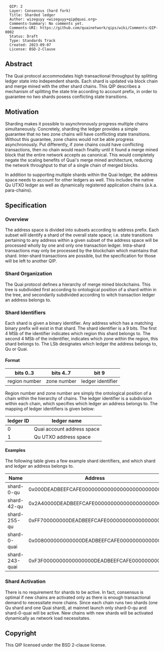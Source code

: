 ```
  QIP: 2
  Layer: Consensus (hard fork)
  Title: Sharded ledger
  Author: wizeguyy <wizeguyy+qip@quai.org>
  Comments-Summary: No comments yet.
  Comments-URI: https://github.com/quainetwork/qips/wiki/Comments:QIP-0002
  Status: Draft
  Type: Standards Track
  Created: 2023-09-07
  License: BSD-2-Clause
```

## Abstract
The Quai protocol accommodates high transactional throughput by splitting ledger state into independent shards. Each shard is updated via block chain and merge mined with the other shard chains. This QIP describes a mechanism of splitting the state trie according to account prefix, in order to guarantee no two shards posess conflicting state transitions.

## Motivation
Sharding makes it possible to asynchronously progress multiple chains simultaneously. Concretely, sharding the ledger provides a simple guarantee that no two zone chains will have conflicting state transitions. Without this guarantee, zone chains would not be able progress asynchronously. Put differently, if zone chains could have conflicting transactions, then no chain would reach finality until it found a merge mined block that the entire network accepts as canonical. This would completely negate the scaling benefits of Quai's merge mined architecture, reducing the network throughput to that of a single chain of merged blocks.

In addition to supporting multiple shards within the Quai ledger, the address space needs to account for other ledgers as well. This includes the native Qu UTXO ledger as well as dynamically registered application chains (a.k.a. para-chains).

## Specification
### Overview
The address space is divided into subsets according to address prefix. Each subset will identify a shard of the overall state space; i.e. state transitions pertaining to any address within a given subset of the address space will be processed wholly by one and only one transaction ledger. Intra-shard transactions may only be processed by the blockchain which maintains that shard. Inter-shard transactions are possible, but the specification for those will be left to another QIP.

### Shard Organization
The Quai protocol defines a hierarchy of merge mined blockchains. This tree is subdivided first according to ontological position of a shard within in the tree, and secondarily subdivided according to witch transaction ledger an address belongs to.

### Shard Identifiers
Each shard is given a binary identifier. Any address which has a matching binary prefix will exist in that shard. The shard identifier is a 9 bits. The first 4 MSb of the identifier indicates which region this shard belongs to. The second 4 MSb of the indentifier, indicates which zone within the region, this shard belongs to. The LSb designates which ledger the address belongs to, Qu or Quai.

#### Format
| bits 0..3     | bits 4..7   | bit 9             |
|---------------|-------------|-------------------|
| region number | zone number | ledger identifier |

Region number and zone number are simply the ontological position of a chain within the hierarchy of chains. The ledger identifier is a subdivision within each chain, which specifies which ledger an address belongs to. The mapping of ledger identifiers is given below:

| ledger ID | ledger name                |
|-----------|----------------------------|
| 0         | Quai account address space |
| 1         | Qu UTXO address space      |

#### Examples
The following table gives a few example shard identifiers, and which shard and ledger an address belongs to.

| Name           | Address                                    | Region    | Zone    | Ledger            |
|----------------|--------------------------------------------|-----------|---------|-------------------|
| shard-0-qu     | 0x000DEADBEEFCAFE0000000000000000000000000 | region-0  | zone-0  | Quai account      |
| shard-42-qu    | 0x2A40000DEADBEEFCAFE000000000000000000000 | region-2  | zone-10 | Quai account      |
| shard-255-qu   | 0xFF700000000DEADBEEFCAFE00000000000000000 | region-15 | zone-15 | Quai account      |
| shard-0-quai   | 0x008000000000000DEADBEEFCAFE0000000000000 | region-0  | zone-0  | Qu UTXO address   |
| shard-243-quai | 0xF3F0000000000000000DEADBEEFCAFE000000000 | region-15 | zone-3  | Qu UTXO address   |

### Shard Activation
There is no requirement for shards to be active. In fact, consensus is optimal if new chains are activated only as there is enough transactional demand to necessitate more chains. Since each chain runs two shards (one Qu shard and one Quai shard), at mainnet launch only shard-0-qu and shard-0-quai will be active. New chains with new shards will be activated dynamically as network load necessitates.

## Copyright
This QIP licensed under the BSD 2-clause license.
